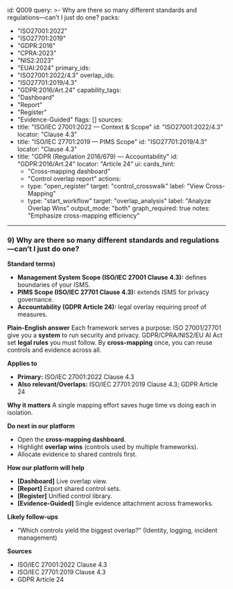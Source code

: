 id: Q009
query: >-
  Why are there so many different standards and regulations—can’t I just do one?
packs:
  - "ISO27001:2022"
  - "ISO27701:2019"
  - "GDPR:2016"
  - "CPRA:2023"
  - "NIS2:2023"
  - "EUAI:2024"
primary_ids:
  - "ISO27001:2022/4.3"
overlap_ids:
  - "ISO27701:2019/4.3"
  - "GDPR:2016/Art.24"
capability_tags:
  - "Dashboard"
  - "Report"
  - "Register"
  - "Evidence-Guided"
flags: []
sources:
  - title: "ISO/IEC 27001:2022 — Context & Scope"
    id: "ISO27001:2022/4.3"
    locator: "Clause 4.3"
  - title: "ISO/IEC 27701:2019 — PIMS Scope"
    id: "ISO27701:2019/4.3"
    locator: "Clause 4.3"
  - title: "GDPR (Regulation 2016/679) — Accountability"
    id: "GDPR:2016/Art.24"
    locator: "Article 24"
ui:
  cards_hint:
    - "Cross-mapping dashboard"
    - "Control overlap report"
  actions:
    - type: "open_register"
      target: "control_crosswalk"
      label: "View Cross-Mapping"
    - type: "start_workflow"
      target: "overlap_analysis"
      label: "Analyze Overlap Wins"
output_mode: "both"
graph_required: true
notes: "Emphasize cross-mapping efficiency"
---
### 9) Why are there so many different standards and regulations—can’t I just do one?

**Standard terms)**
- **Management System Scope (ISO/IEC 27001 Clause 4.3):** defines boundaries of your ISMS.
- **PIMS Scope (ISO/IEC 27701 Clause 4.3):** extends ISMS for privacy governance.
- **Accountability (GDPR Article 24):** legal overlay requiring proof of measures.

**Plain-English answer**
Each framework serves a purpose: ISO 27001/27701 give you a **system** to run security and privacy. GDPR/CPRA/NIS2/EU AI Act set **legal rules** you must follow. By **cross-mapping** once, you can reuse controls and evidence across all.

**Applies to**
- **Primary:** ISO/IEC 27001:2022 Clause 4.3
- **Also relevant/Overlaps:** ISO/IEC 27701:2019 Clause 4.3; GDPR Article 24

**Why it matters**
A single mapping effort saves huge time vs doing each in isolation.

**Do next in our platform**
- Open the **cross-mapping dashboard**.
- Highlight **overlap wins** (controls used by multiple frameworks).
- Allocate evidence to shared controls first.

**How our platform will help**
- **[Dashboard]** Live overlap view.
- **[Report]** Export shared control sets.
- **[Register]** Unified control library.
- **[Evidence-Guided]** Single evidence attachment across frameworks.

**Likely follow-ups**
- “Which controls yield the biggest overlap?” (Identity, logging, incident management)

**Sources**
- ISO/IEC 27001:2022 Clause 4.3
- ISO/IEC 27701:2019 Clause 4.3
- GDPR Article 24
